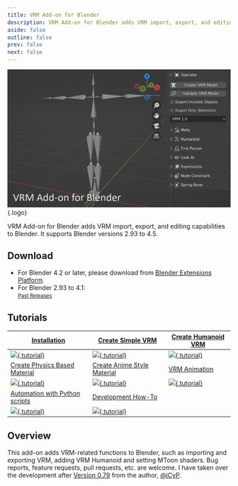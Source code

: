 ```yaml
---
title: VRM Add-on for Blender
description: VRM Add-on for Blender adds VRM import, export, and editing capabilities to Blender.
aside: false
outline: false
prev: false
next: false
---
```


![](top.png){.logo}

VRM Add-on for Blender adds VRM import, export, and editing capabilities to
Blender. It supports Blender versions 2.93 to 4.5.

## Download

- For Blender 4.2 or later, please download from
  [Blender Extensions Platform](https://extensions.blender.org/add-ons/vrm).
- For Blender 2.93 to 4.1: <DownloadLink />\
  <small>[Past Releases](https://github.com/saturday06/VRM-Addon-for-Blender/releases)</small>

## Tutorials

| [Installation](installation/)                                      | [Create Simple VRM](create-simple-vrm-from-scratch/)                         | [Create Humanoid VRM](create-humanoid-vrm-from-scratch/)                         |
| ------------------------------------------------------------------ | ---------------------------------------------------------------------------- | -------------------------------------------------------------------------------- |
| [![](/assets/images/installation.gif){.tutorial}](installation/)   | [![](/assets/images/simple.gif){.tutorial}](create-simple-vrm-from-scratch/) | [![](/assets/images/humanoid.gif){.tutorial}](create-humanoid-vrm-from-scratch/) |
| [Create Physics Based Material](material-pbr/)                     | [Create Anime Style Material](material-mtoon/)                               | [VRM Animation](animation/)                                                      |
| [![](/assets/images/material_pbr.gif){.tutorial}](material-pbr/)   | [![](/assets/images/material_mtoon.gif){.tutorial}](material-mtoon/)         | [![](/assets/images/animation.gif){.tutorial}](animation/)                       |
| [Automation with Python scripts](scripting-api/)                   | [Development How-To](development/)                                           |                                                                                  |
| [![](/assets/images/scripting_api.gif){.tutorial}](scripting-api/) | [![](/assets/images/animation.gif){.tutorial}](development/)                 |                                                                                  |

## Overview

This add-on adds VRM-related functions to Blender, such as importing and
exporting VRM, adding VRM Humanoid and setting MToon shaders. Bug reports,
feature requests, pull requests, etc. are welcome. I have taken over the
development after
[Version 0.79](https://github.com/iCyP/VRM_IMPORTER_for_Blender2_8/releases/tag/0.79)
from the author, [@iCyP](https://github.com/iCyP).

